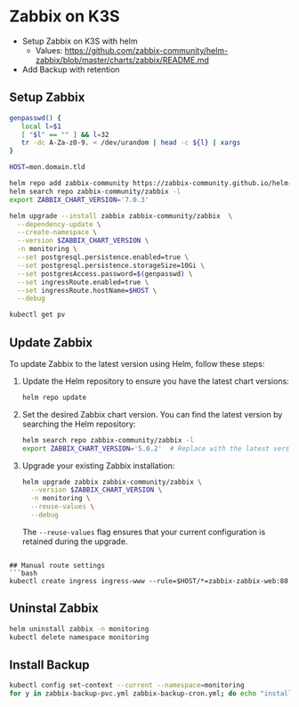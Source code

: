 # Zabbix on K3S
* Setup Zabbix on K3S with helm
  * Values: https://github.com/zabbix-community/helm-zabbix/blob/master/charts/zabbix/README.md
* Add Backup with retention


## Setup Zabbix
```bash
genpasswd() {
   local l=$1
   [ "$l" == "" ] && l=32
   tr -dc A-Za-z0-9. < /dev/urandom | head -c ${l} | xargs 
}

HOST=mon.domain.tld

helm repo add zabbix-community https://zabbix-community.github.io/helm-zabbix
helm search repo zabbix-community/zabbix -l
export ZABBIX_CHART_VERSION='7.0.3'

helm upgrade --install zabbix zabbix-community/zabbix  \
  --dependency-update \
  --create-namespace \
  --version $ZABBIX_CHART_VERSION \
  -n monitoring \
  --set postgresql.persistence.enabled=true \
  --set postgresql.persistence.storageSize=10Gi \
  --set postgresAccess.password=$(genpasswd) \
  --set ingressRoute.enabled=true \
  --set ingressRoute.hostName=$HOST \
  --debug

kubectl get pv
```
## Update Zabbix

To update Zabbix to the latest version using Helm, follow these steps:

1. Update the Helm repository to ensure you have the latest chart versions:

   ```bash
   helm repo update
   ```

2. Set the desired Zabbix chart version. You can find the latest version by searching the Helm repository:

   ```bash
   helm search repo zabbix-community/zabbix -l
   export ZABBIX_CHART_VERSION='5.0.2'  # Replace with the latest version
   ```

3. Upgrade your existing Zabbix installation:

   ```bash
   helm upgrade zabbix zabbix-community/zabbix \
     --version $ZABBIX_CHART_VERSION \
     -n monitoring \
     --reuse-values \
     --debug
   ```

   The `--reuse-values` flag ensures that your current configuration is retained during the upgrade.
```

## Manual route settings
```bash
kubectl create ingress ingress-www --rule=$HOST/*=zabbix-zabbix-web:80
```

## Uninstal Zabbix
```bash
helm uninstall zabbix -n monitoring
kubectl delete namespace monitoring
```

## Install Backup
```bash
kubectl config set-context --current --namespace=monitoring
for y in zabbix-backup-pvc.yml zabbix-backup-cron.yml; do echo "install $y"; kubectl apply -f $y; done
```

